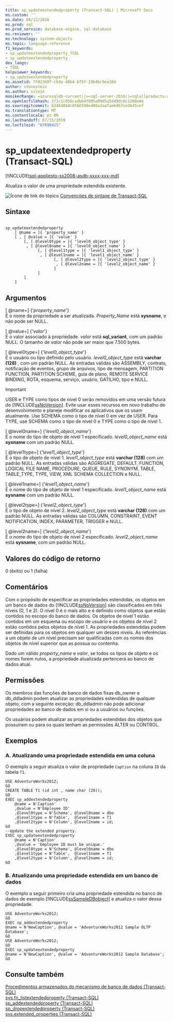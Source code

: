 ```yaml
---
title: sp_updateextendedproperty (Transact-SQL) | Microsoft Docs
ms.custom: ''
ms.date: 04/12/2016
ms.prod: sql
ms.prod_service: database-engine, sql-database
ms.reviewer: ''
ms.technology: system-objects
ms.topic: language-reference
f1_keywords:
- sp_updateextendedproperty_TSQL
- sp_updateextendedproperty
dev_langs:
- TSQL
helpviewer_keywords:
- sp_updateextendedproperty
ms.assetid: 7f02360f-cb9e-48b4-b75f-29b4bc9ea304
author: stevestein
ms.author: sstein
monikerRange: =azuresqldb-current||>=sql-server-2016||=sqlallproducts-allversions||>=sql-server-linux-2017||=azuresqldb-mi-current
ms.openlocfilehash: 2f1c1c856cadbb4f005a99d5a5d49dc0c1280a8e
ms.sourcegitcommit: b2464064c0566590e486a3aafae6d67ce2645cef
ms.translationtype: MT
ms.contentlocale: pt-BR
ms.lasthandoff: 07/15/2019
ms.locfileid: "67898415"
---
```

# <a name="spupdateextendedproperty-transact-sql"></a>sp_updateextendedproperty (Transact-SQL)
[!INCLUDE[tsql-appliesto-ss2008-asdb-xxxx-xxx-md](../../includes/tsql-appliesto-ss2008-asdb-xxxx-xxx-md.md)]

  Atualiza o valor de uma propriedade estendida existente.  
  
 ![Ícone de link do tópico](../../database-engine/configure-windows/media/topic-link.gif "Ícone de link do tópico") [Convenções de sintaxe de Transact-SQL](../../t-sql/language-elements/transact-sql-syntax-conventions-transact-sql.md)  
  
## <a name="syntax"></a>Sintaxe  
  
```  
  
sp_updateextendedproperty  
    [ @name = ]{ 'property_name' }   
    [ , [ @value = ]{ 'value' }  
        [, [ @level0type = ]{ 'level0_object_type' }  
         , [ @level0name = ]{ 'level0_object_name' }  
              [, [ @level1type = ]{ 'level1_object_type' }  
               , [ @level1name = ]{ 'level1_object_name' }  
                     [, [ @level2type = ]{ 'level2_object_type' }  
                      , [ @level2name = ]{ 'level2_object_name' }  
                     ]  
              ]  
        ]  
    ]  
```  
  
## <a name="arguments"></a>Argumentos  
 [ @name=] {'*property_name*'}  
 É o nome da propriedade a ser atualizada. *Property_Name* está **sysname**, e não pode ser NULL.  
  
 [ @value=] {'*valor*'}  
 É o valor associado à propriedade. *valor* está **sql_variant**, com um padrão NULL. O tamanho de *valor* não pode ser maior que 7.500 bytes.  
  
 [ @level0type=] {'*level0_object_type*'}  
 É o usuário ou tipo definido pelo usuário. *level0_object_type* está **varchar (128)** , com um padrão NULL. As entradas válidas são ASSEMBLY, contrato, notificação de eventos, grupo de arquivos, tipo de mensagem, PARTITION FUNCTION, PARTITION SCHEME, guia de plano, REMOTE SERVICE BINDING, ROTA, esquema, serviço, usuário, GATILHO, tipo e NULL.  
  
> [!IMPORTANT]  
>  USER e TYPE como tipos de nível 0 serão removidos em uma versão futura do [!INCLUDE[ssNoVersion](../../includes/ssnoversion-md.md)]. Evite usar esses recursos em novo trabalho de desenvolvimento e planeje modificar os aplicativos que os usam atualmente. Use SCHEMA como o tipo de nível 0 em vez de USER. Para TYPE, use SCHEMA como o tipo de nível 0 e TYPE como o tipo de nível 1.  
  
 [ @level0name=] {'*level0_object_name*'}  
 É o nome do tipo de objeto de nível 1 especificado. *level0_object_name* está **sysname** com um padrão NULL.  
  
 [ @level1type=] {'*level1_object_type*'}  
 É o tipo de objeto de nível 1. *level1_object_type* está **varchar (128)** com um padrão NULL. As entradas válidas são AGGREGATE, DEFAULT, FUNCTION, LOGICAL FILE NAME, PROCEDURE, QUEUE, RULE, SYNONYM, TABLE, TABLE_TYPE, TYPE, VIEW, XML SCHEMA COLLECTION e NULL.  
  
 [ @level1name=] {'*level1_object_name*'}  
 É o nome do tipo de objeto de nível 1 especificado. *level1_object_name* está **sysname** com um padrão NULL.  
  
 [ @level2type=] {'*level2_object_type*'}  
 É o tipo de objeto de nível 2. *level2_object_type* está **varchar (128)** com um padrão NULL. As entradas válidas são COLUMN, CONSTRAINT, EVENT NOTIFICATION, INDEX, PARAMETER, TRIGGER e NULL.  
  
 [ @level2name=] {'*level2_object_name*'}  
 É o nome do tipo de objeto de nível 2 especificado. *level2_object_name* está **sysname**, com um padrão NULL.  
  
## <a name="return-code-values"></a>Valores do código de retorno  
 0 (êxito) ou 1 (falha)  
  
## <a name="remarks"></a>Comentários  
 Com o propósito de especificar as propriedades estendidas, os objetos em um banco de dados do [!INCLUDE[ssNoVersion](../../includes/ssnoversion-md.md)] são classificados em três níveis (0, 1 e 2). O nível 0 é o mais alto e é definido como objetos que estão contidos no escopo do banco de dados. Os objetos de nível 1 estão contidos em um esquema ou escopo de usuário e os objetos de nível 2 estão contidos pelos objetos de nível 1. As propriedades estendidas podem ser definidas para os objetos em qualquer um desses níveis. As referências a um objeto de um nível precisam ser qualificadas com os nomes dos objetos de nível superior que as possua ou contenha.  
  
 Dado um válido *property_name* e *valor*, se todos os tipos de objeto e os nomes forem nulos, a propriedade atualizada pertencerá ao banco de dados atual.  
  
## <a name="permissions"></a>Permissões  
 Os membros das funções de banco de dados fixas db_owner e db_ddladmin podem atualizar as propriedades estendidas de qualquer objeto, com a seguinte exceção: db_ddladmin não pode adicionar propriedades ao banco de dados em si ou a usuários ou funções.  
  
 Os usuários podem atualizar as propriedades estendidas dos objetos que possuírem ou para os quais tenham as permissões ALTER ou CONTROL.  
  
## <a name="examples"></a>Exemplos  
  
### <a name="a-updating-an-extended-property-on-a-column"></a>A. Atualizando uma propriedade estendida em uma coluna  
 O exemplo a seguir atualiza o valor de propriedade `Caption` na coluna `ID` da tabela `T1`.  
  
```  
USE AdventureWorks2012;  
GO  
CREATE TABLE T1 (id int , name char (20));  
GO  
EXEC sp_addextendedproperty   
    @name = N'Caption'  
    ,@value = N'Employee ID'  
    ,@level0type = N'Schema', @level0name = dbo  
    ,@level1type = N'Table',  @level1name = T1  
    ,@level2type = N'Column', @level2name = id;  
GO  
--Update the extended property.  
EXEC sp_updateextendedproperty   
    @name = N'Caption'  
    ,@value = 'Employee ID must be unique.'  
    ,@level0type = N'Schema', @level0name = dbo  
    ,@level1type = N'Table',  @level1name = T1  
    ,@level2type = N'Column', @level2name = id;  
GO  
```  
  
### <a name="b-updating-an-extended-property-on-a-database"></a>B. Atualizando uma propriedade estendida em um banco de dados  
 O exemplo a seguir primeiro cria uma propriedade estendida no banco de dados de exemplo [!INCLUDE[ssSampleDBobject](../../includes/sssampledbobject-md.md)] e atualiza o valor dessa propriedade.  
  
```  
USE AdventureWorks2012;  
GO  
EXEC sp_addextendedproperty   
@name = N'NewCaption', @value = 'AdventureWorks2012 Sample OLTP Database';  
GO  
USE AdventureWorks2012;  
GO  
EXEC sp_updateextendedproperty   
@name = N'NewCaption', @value = 'AdventureWorks2012 Sample Database';  
GO  
```  
  
## <a name="see-also"></a>Consulte também  
 [Procedimentos armazenados do mecanismo de banco de dados &#40;Transact-SQL&#41;](../../relational-databases/system-stored-procedures/database-engine-stored-procedures-transact-sql.md)   
 [sys.fn_listextendedproperty &#40;Transact-SQL&#41;](../../relational-databases/system-functions/sys-fn-listextendedproperty-transact-sql.md)   
 [sp_addextendedproperty &#40;Transact-SQL&#41;](../../relational-databases/system-stored-procedures/sp-addextendedproperty-transact-sql.md)   
 [sp_dropextendedproperty &#40;Transact-SQL&#41;](../../relational-databases/system-stored-procedures/sp-dropextendedproperty-transact-sql.md)   
 [sys.extended_properties &#40;Transact-SQL&#41;](../../relational-databases/system-catalog-views/extended-properties-catalog-views-sys-extended-properties.md)  
  
  
